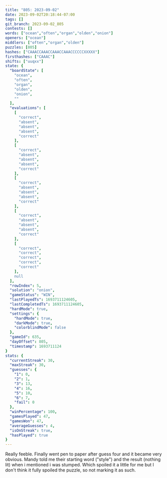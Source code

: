 ```yaml
---
title: "805: 2023-09-02"
date: 2023-09-02T20:18:44-07:00
tags: []
git_branch: 2023-09-02_805
contests: []
words: ["ocean","often","organ","olden","onion"]
openers: ["ocean"]
middlers: ["often","organ","olden"]
puzzles: [805]
hashes: ["CAAACCAAACCAAACCAAACCCCCCXXXXX"]
firsthashes: ["CAAAC"]
shifts: ["uuqxx"]
state: {
  "boardState": [
    "ocean",
    "often",
    "organ",
    "olden",
    "onion",
    ""
  ],
  "evaluations": [
    [
      "correct",
      "absent",
      "absent",
      "absent",
      "correct"
    ],
    [
      "correct",
      "absent",
      "absent",
      "absent",
      "correct"
    ],
    [
      "correct",
      "absent",
      "absent",
      "absent",
      "correct"
    ],
    [
      "correct",
      "absent",
      "absent",
      "absent",
      "correct"
    ],
    [
      "correct",
      "correct",
      "correct",
      "correct",
      "correct"
    ],
    null
  ],
  "rowIndex": 5,
  "solution": "onion",
  "gameStatus": "WIN",
  "lastPlayedTs": 1693711124605,
  "lastCompletedTs": 1693711124605,
  "hardMode": true,
  "settings": {
    "hardMode": true,
    "darkMode": true,
    "colorblindMode": false
  },
  "gameId": 635,
  "dayOffset": 805,
  "timestamp": 1693711124
}
stats: {
  "currentStreak": 30,
  "maxStreak": 30,
  "guesses": {
    "1": 0,
    "2": 1,
    "3": 13,
    "4": 16,
    "5": 10,
    "6": 7,
    "fail": 0
  },
  "winPercentage": 100,
  "gamesPlayed": 47,
  "gamesWon": 47,
  "averageGuesses": 4,
  "isOnStreak": true,
  "hasPlayed": true
}
---
```

<!-- more -->
Really feeble. Finally went pen to paper after guess four and it became very obvious. Mandy told me their starting word ("style") and the result (nothing lit) when i mentioned i was stumped. Which spoiled it a little for me but I don't think it fully spoiled the puzzle, so not marking it as such. 
